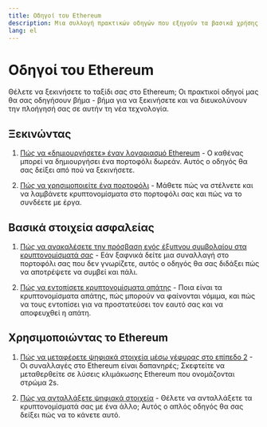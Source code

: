 ```yaml
---
title: Οδηγοί του Ethereum
description: Μια συλλογή πρακτικών οδηγών που εξηγούν τα βασικά χρήσης του Ethereum για αρχάριους.
lang: el
---
```


# Οδηγοί του Ethereum

Θέλετε να ξεκινήσετε το ταξίδι σας στο Ethereum; Οι πρακτικοί οδηγοί μας θα σας οδηγήσουν βήμα - βήμα για να ξεκινήσετε και να διευκολύνουν την πλοήγησή σας σε αυτήν τη νέα τεχνολογία.

## Ξεκινώντας

1. [Πώς να «δημιουργήσετε» έναν λογαριασμό Ethereum](/guides/how-to-create-an-ethereum-account/) - Ο καθένας μπορεί να δημιουργήσει ένα πορτοφόλι δωρεάν. Αυτός ο οδηγός θα σας δείξει από πού να ξεκινήσετε.

2. [Πώς να χρησιμοποιείτε ένα πορτοφόλι](/guides/how-to-use-a-wallet/) - Μάθετε πώς να στέλνετε και να λαμβάνετε κρυπτονομίσματα στο πορτοφόλι σας και πώς να το συνδέετε με έργα.

## Βασικά στοιχεία ασφαλείας

1. [Πώς να ανακαλέσετε την πρόσβαση ενός έξυπνου συμβολαίου στα κρυπτονομίσματά σας](/guides/how-to-revoke-token-access/) - Εάν ξαφνικά δείτε μια συναλλαγή στο πορτοφόλι σας που δεν γνωρίζετε, αυτός ο οδηγός θα σας διδάξει πώς να αποτρέψετε να συμβεί και πάλι.

2. [Πώς να εντοπίσετε κρυπτονομίσματα απάτης](/guides/how-to-id-scam-tokens/) - Ποια είναι τα κρυπτονομίσματα απάτης, πώς μπορούν να φαίνονται νόμιμα, και πώς να τους εντοπίσει για να προστατεύσει τον εαυτό σας και να αποφευχθεί η απάτη.

## Χρησιμοποιώντας το Ethereum

1. [Πώς να μεταφέρετε ψηφιακά στοιχεία μέσω γέφυρας στο επίπεδο 2](/guides/how-to-use-a-bridge/) - Οι συναλλαγές στο Ethereum είναι δαπανηρές; Σκεφτείτε να μεταθερθείτε σε λύσεις κλιμάκωσης Ethereum που ονομάζονται στρώμα 2s.

2. [Πώς να ανταλλάξετε ψηφιακά στοιχεία](/guides/how-to-swap-tokens/) - Θέλετε να ανταλλάξετε τα κρυπτονομίσματά σας με ένα άλλο; Αυτός ο απλός οδηγός θα σας δείξει πώς να το κάνετε αυτό.

